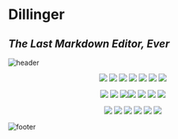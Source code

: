 # Dillinger
## _The Last Markdown Editor, Ever_

![header](https://capsule-render.vercel.app/api?type=waving&color=F49859&height=300&section=header&text=deliyami&fontSize=90&fontColor=ffffff)

<center>
<img src="https://img.shields.io/badge/HTML5-E34F26?style=flat-square&logo=HTML5&logoColor=white"/>   <img src="https://img.shields.io/badge/CSS3-1572B6?style=flat-square&logo=CSS3&logoColor=white"/>   <img src="https://img.shields.io/badge/JavaScript-F7DF1E?style=flat-square&logo=JavaScript&logoColor=white"/>   <img src="https://img.shields.io/badge/TypeScript-3178C6?style=flat-square&logo=TypeScript&logoColor=white"/>   <img src="https://img.shields.io/badge/Java-007396?style=flat-square&logo=Java&logoColor=white"/>   <img src="https://img.shields.io/badge/Python-3766AB?style=flat-square&logo=Python&logoColor=white"/>   <img src="https://img.shields.io/badge/Ruby-CC342D?style=flat-square&logo=Ruby&logoColor=white"/>

<img src="https://img.shields.io/badge/React-61DAFB?style=flat-square&logo=React&logoColor=white"/>   <img src="https://img.shields.io/badge/Vue.js-4FC08D?style=flat-square&logo=Vue.js&logoColor=white"/>   <img src="https://img.shields.io/badge/Laravel-FF2D20?style=flat-square&logo=Laravel&logoColor=white"/><img src="https://img.shields.io/badge/Ruby%20on%20Rails-CC0000?style=flat-square&logo=Ruby%20on%20Rails&logoColor=white"/>
<img src="https://img.shields.io/badge/Socket.io-010101?style=flat-square&logo=Socket.io&logoColor=white"/>   <img src="https://img.shields.io/badge/WebRTC-333333?style=flat-square&logo=WebRTC&logoColor=white"/>   <img src="https://img.shields.io/badge/Three.js-000000?style=flat-square&logo=Three.js&logoColor=white"/>

<img src="https://img.shields.io/badge/Figma-F24E1E?style=flat-square&logo=Figma&logoColor=white"/>   <img src="https://img.shields.io/badge/GitHub-181717?style=flat-square&logo=GitHub&logoColor=white"/>   <img src="https://img.shields.io/badge/Adobe%20Photoshop-31A8FF?style=flat-square&logo=Adobe%20Photoshop&logoColor=white"/>   <img src="https://img.shields.io/badge/Android%20Studio-3DDC84?style=flat-square&logo=Android%20Studio&logoColor=white"/>   <img src="https://img.shields.io/badge/Visual%20Studio%20Code-007ACC?style=flat-square&logo=Visual%20Studio%20Code&logoColor=white"/>   <img src="https://img.shields.io/badge/pixiv-0096FA?style=flat-square&logo=pixiv&logoColor=white"/>
</center>

![footer](https://capsule-render.vercel.app/api?type=wave&reversal=true&color=F49859&height=300)

<!--
**deliyami/deliyami** is a ✨ _special_ ✨ repository because its `README.md` (this file) appears on your GitHub profile.

Here are some ideas to get you started:

- 🔭 I’m currently working on ...
- 🌱 I’m currently learning ...
- 👯 I’m looking to collaborate on ...
- 🤔 I’m looking for help with ...
- 💬 Ask me about ...
- 📫 How to reach me: ...
- 😄 Pronouns: ...
- ⚡ Fun fact: ...
-->
